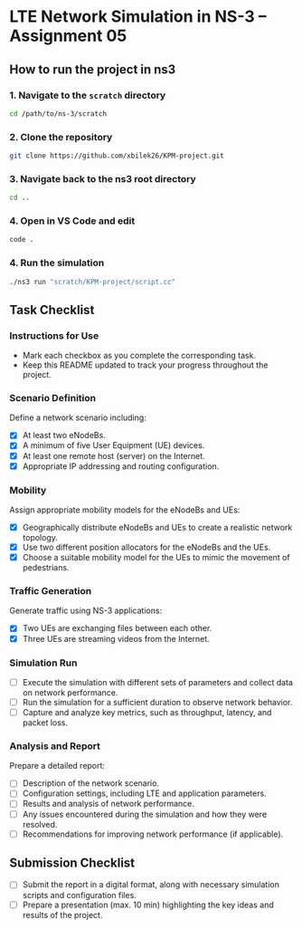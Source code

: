 # LTE Network Simulation in NS-3 – Assignment 05

## How to run the project in ns3

### 1. Navigate to the `scratch` directory
```bash
cd /path/to/ns-3/scratch
```

### 2. Clone the repository
```bash
git clone https://github.com/xbilek26/KPM-project.git
```

### 3. Navigate back to the ns3 root directory
```bash
cd ..
```

### 4. Open in VS Code and edit
```bash
code .
```

### 4. Run the simulation
```bash
./ns3 run "scratch/KPM-project/script.cc"
```

## Task Checklist

### Instructions for Use
- Mark each checkbox as you complete the corresponding task.
- Keep this README updated to track your progress throughout the project.

### Scenario Definition
Define a network scenario including:
- [x] At least two eNodeBs.
- [x] A minimum of five User Equipment (UE) devices.
- [x] At least one remote host (server) on the Internet.
- [x] Appropriate IP addressing and routing configuration.

### Mobility
Assign appropriate mobility models for the eNodeBs and UEs:
- [x] Geographically distribute eNodeBs and UEs to create a realistic network topology.
- [x] Use two different position allocators for the eNodeBs and the UEs.
- [x] Choose a suitable mobility model for the UEs to mimic the movement of pedestrians.

### Traffic Generation
Generate traffic using NS-3 applications:
- [x] Two UEs are exchanging files between each other.
- [x] Three UEs are streaming videos from the Internet.

### Simulation Run
- [ ] Execute the simulation with different sets of parameters and collect data on network performance.
- [ ] Run the simulation for a sufficient duration to observe network behavior.
- [ ] Capture and analyze key metrics, such as throughput, latency, and packet loss.

### Analysis and Report
Prepare a detailed report:
- [ ] Description of the network scenario.
- [ ] Configuration settings, including LTE and application parameters.
- [ ] Results and analysis of network performance.
- [ ] Any issues encountered during the simulation and how they were resolved.
- [ ] Recommendations for improving network performance (if applicable).

## Submission Checklist
- [ ] Submit the report in a digital format, along with necessary simulation scripts and configuration files.
- [ ] Prepare a presentation (max. 10 min) highlighting the key ideas and results of the project.